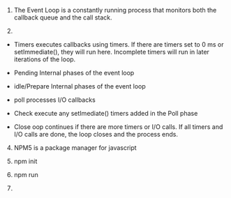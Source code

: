 1. The Event Loop is a constantly running process that monitors both the callback queue and the call stack.

2.

- Timers
  executes callbacks using timers. If there are timers set to 0 ms or setImmediate(), they will run here. Incomplete timers will run in later iterations of the loop.

- Pending
  Internal phases of the event loop

- idle/Prepare
  Internal phases of the event loop

- poll
  processes I/O callbacks

- Check
  execute any setImediate() timers added in the Poll phase

- Close
  oop continues if there are more timers or I/O calls. If all timers and I/O calls are done, the loop closes and the process ends.

4. NPM5 is a package manager for javascript

5. npm init

6. npm run <script-name>

7. 


